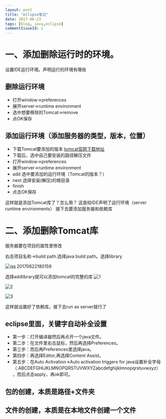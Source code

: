 ```yaml
---
layout: post
title: "eclipse笔记"
date: 2017-06-23
tags: [blog, java,eclipse]
commentIssueId: 1
---
```



# 一、添加删除运行时的环境。
设置IDE运行环境。声明运行的环境有哪些

## 删除运行环境

* 打开window->preferences
* 展开server->runtime environment
* 选中想要移除的Tomcat->remove
* 点OK保存

## 添加运行环境（添加服务器的类型，版本，位置）

* 下载Tomcat要添加的版本 [tomcat官网下载地址](http://tomcat.apache.org/)
* 下载后，选中自己要安装的路径解压文件
* 打开window->preferences
* 展开server->runtime environment
* add 选中要添加的运行环境（Tomcat的版本？）
* next 选择安装(解压)的根目录
* finish
* 点击OK保存

这样就是添加Tomcat库了？怎么用？
这是给IDE声明了运行环境（server runtime environments）
接下去要添加服务器和依赖库

# 二、添加删除Tomcat库
服务器要在项目的属性里修改

右击项目名称->build path.选择java build path。选择library

![qq 20170622180159](https://user-images.githubusercontent.com/20008525/27428578-132510c0-5775-11e7-841f-f6eb2265a40d.png)

选择addlibrary就可以添加tomcat的完整的库
![1](https://user-images.githubusercontent.com/20008525/27762279-a4ed5f48-5ea1-11e7-91f5-5ad0c662842f.png)


![2](https://user-images.githubusercontent.com/20008525/27762283-c1722112-5ea1-11e7-8ff7-e704eb14cd4f.png)

![3](https://user-images.githubusercontent.com/20008525/27762284-cbb032cc-5ea1-11e7-83b0-9aa5db881e94.png)


这样就设置好了依赖库。接下去run as server就行了

## eclipse里面，关键字自动补全设置

* 第一步：打开编译器然后再点开一个java文件。
* 第二步：在文件里右击鼠标，然后再选择Preferences。
* 第三步：而后再Preferences里选择java。
* 第四步：再选择Editor,再选择Content Assist。
* 第五步：在Auto Activation->Auto activation triggers for java设置补全字母（.ABCDEFGHIJKLMNOPQRSTUVWXYZabcdefghijklmnopqrstuvwxyz），而后点击apply，再ok即可。


## 包的创建，本质是路径+文件夹

## 文件的创建，本质是在本地文件创建一个文件


